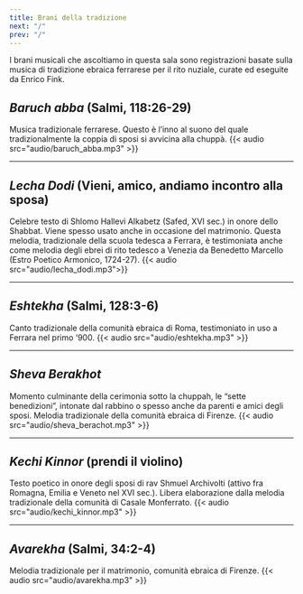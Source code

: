 ```yaml
---
title: Brani della tradizione
next: "/"
prev: "/"
---
```


I brani musicali che ascoltiamo in questa sala sono registrazioni basate sulla musica di tradizione ebraica ferrarese per il rito nuziale, curate ed eseguite da Enrico Fink.

## *Baruch abba* (Salmi, 118:26-29)
Musica tradizionale ferrarese. Questo è l’inno al suono del quale tradizionalmente la coppia di sposi si avvicina alla chuppà.
{{< audio src="audio/baruch_abba.mp3" >}}
___


## *Lecha Dodi* (Vieni, amico, andiamo incontro alla sposa) 
Celebre testo di Shlomo Hallevi Alkabetz (Safed, XVI sec.) in onore dello Shabbat. Viene spesso usato anche in occasione del matrimonio. Questa melodia, tradizionale della scuola tedesca a Ferrara, è testimoniata anche come melodia degli ebrei di rito tedesco a Venezia da Benedetto Marcello (Estro Poetico Armonico, 1724-27).
{{< audio src="audio/lecha_dodi.mp3">}}
___


## *Eshtekha* (Salmi, 128:3-6)
Canto tradizionale della comunità ebraica di Roma, testimoniato in uso a Ferrara nel primo ‘900.
{{< audio src="audio/eshtekha.mp3" >}}
___


## *Sheva Berakhot*
Momento culminante della cerimonia sotto la chuppah, le “sette benedizioni”, intonate dal rabbino o spesso anche da parenti e amici degli sposi. Melodia tradizionale della comunità ebraica di Firenze.
{{< audio src="audio/sheva_berachot.mp3" >}}
___


## *Kechi Kinnor* (prendi il violino) 
Testo poetico in onore degli sposi di rav Shmuel Archivolti (attivo fra Romagna, Emilia e Veneto nel XVI sec.). Libera elaborazione dalla melodia tradizionale della comunità di Casale Monferrato. 
{{< audio src="audio/kechi_kinnor.mp3" >}}
___


## *Avarekha* (Salmi, 34:2-4) 
Melodia tradizionale per il matrimonio, comunità ebraica di Firenze.
{{< audio src="audio/avarekha.mp3" >}}

